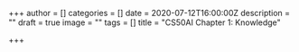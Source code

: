 +++
author = []
categories = []
date = 2020-07-12T16:00:00Z
description = ""
draft = true
image = ""
tags = []
title = "CS50AI Chapter 1: Knowledge"

+++
